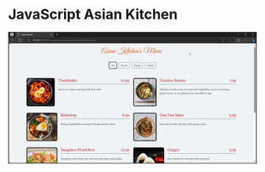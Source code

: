 # JavaScript Asian Kitchen

![picture](https://github.com/muatr/Kodluyoruz-Front-End/blob/main/task10_asiankitchen/gif.gif)

